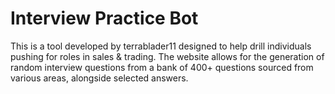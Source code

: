 # Interview Practice Bot

This is a tool developed by terrablader11 designed to help drill individuals pushing for roles in sales & trading. The website allows for the generation of random interview questions from a bank of 400+ questions sourced from various areas, alongside selected answers. 
